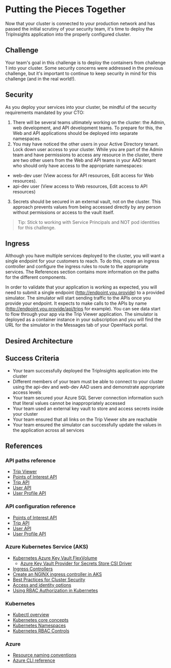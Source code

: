 # Putting the Pieces Together

Now that your cluster is connected to your production network and has passed the initial scrutiny of your security team, it's time to deploy the TripInsights application into the properly configured cluster.

## Challenge

Your team's goal in this challenge is to deploy the containers from challenge 1 into your cluster. Some security concerns were addressed in the previous challenge, but it's important to continue to keep security in mind for this challenge (and in the real world!).

## Security

As you deploy your services into your cluster, be mindful of the security requirements mandated by your CTO:

1. There will be several teams ultimately working on the cluster: the Admin, web development, and API development teams. To prepare for this, the Web and API applications should be deployed into separate namespaces.
2. You may have noticed the other users in your Active Directory tenant. Lock down user access to your cluster. While you are part of the Admin team and have permissions to access any resource in the cluster, there are two other users from the Web and API teams in your AAD tenant who should only have access to the appropriate namespaces:
  * web-dev user (View access for API resources, Edit access for Web resources).
  * api-dev user (View access to Web resources, Edit access to API resources)
3. Secrets should be secured in an external vault, not on the cluster. This approach prevents values from being accessed directly by any person without permissions or access to the vault itself.
> Tip: Stick to working with Service Principals and NOT pod identities for this challenge.

## Ingress

Although you have multiple services deployed to the cluster, you will want a single endpoint for your customers to reach. To do this, create an ingress controller and configure the ingress rules to route to the appropriate services. The References section contains more information on the paths for the different components.

In order to validate that your application is working as expected, you will need to submit a single endpoint (http://endpoint.you.provide) to a provided simulator. The simulator will start sending traffic to the APIs once you provide your endpoint. It expects to make calls to the APIs by name (http://endpoint.you.provide/api/trips for example). You can see data start to flow through your app via the Trip Viewer application. The simulator is deployed as a container instance in your subscription and you will find the URL for the simulator in the Messages tab of your OpenHack portal.

## Desired Architecture

## Success Criteria

* Your team successfully deployed the TripInsights application into the cluster
* Different members of your team must be able to connect to your cluster using the api-dev and web-dev AAD users and demonstrate appropriate access levels
* Your team secured your Azure SQL Server connection information such that literal values cannot be inappropriately accessed
* Your team used an external key vault to store and access secrets inside your cluster
* Your team ensured that all links on the Trip Viewer site are reachable
* Your team ensured the simulator can successfully update the values in the application across all services

## References

### API paths reference

* [Trip Viewer](https://github.com/Azure-Samples/openhack-containers/tree/master/src/tripviewer#paths)
* [Points of Interest API](https://github.com/Azure-Samples/openhack-containers/tree/master/src/poi#api-paths)
* [Trip API](https://github.com/Azure-Samples/openhack-containers/tree/master/src/trips#api-paths)
* [User API](https://github.com/Azure-Samples/openhack-containers/tree/master/src/user-java#api-paths)
* [User Profile API](https://github.com/Azure-Samples/openhack-containers/tree/master/src/userprofile#api-paths)

### API configuration reference

* [Points of Interest API](https://github.com/Azure-Samples/openhack-containers/tree/master/src/poi#configuration)
* [Trip API](https://github.com/Azure-Samples/openhack-containers/tree/master/src/trips#configuration)
* [User API](https://github.com/Azure-Samples/openhack-containers/tree/master/src/user-java#configuration)
* [User Profile API](https://github.com/Azure-Samples/openhack-containers/tree/master/src/userprofile#configuration)

### Azure Kubernetes Service (AKS)

* [Kubernetes Azure Key Vault FlexVolume](https://github.com/Azure/kubernetes-keyvault-flexvol)
  * [Azure Key Vault Provider for Secrets Store CSI Driver](https://github.com/Azure/secrets-store-csi-driver-provider-azure)
* [Ingress Controllers](https://docs.microsoft.com/en-us/azure/aks/concepts-network#ingress-controllers)
* [Create an NGINX ingress controller in AKS](https://docs.microsoft.com/en-us/azure/aks/ingress-basic)
* [Best Practices for Cluster Security](https://docs.microsoft.com/en-us/azure/aks/operator-best-practices-cluster-security)
* [Access and identity options](https://docs.microsoft.com/en-us/azure/aks/concepts-identity#role-based-access-controls-rbac)
* [Using RBAC Authorization in Kubernetes](https://docs.microsoft.com/en-us/azure/aks/azure-ad-rbac)

### Kubernetes

* [Kubectl overview](https://kubernetes.io/docs/user-guide/kubectl-overview/)
* [Kubernetes core concepts](https://docs.microsoft.com/en-us/azure/aks/concepts-clusters-workloads)
* [Kubernetes Namespaces](https://kubernetes.io/docs/concepts/overview/working-with-objects/namespaces/)
* [Kubernetes RBAC Controls](https://kubernetes.io/docs/reference/access-authn-authz/rbac/)

### Azure

* [Resource naming conventions](https://docs.microsoft.com/en-us/azure/architecture/best-practices/naming-conventions)
* [Azure CLI reference](https://docs.microsoft.com/en-us/cli/azure/get-started-with-azure-cli)

